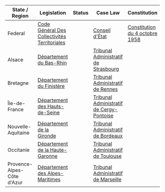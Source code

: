 | State / Region | Legislation | Status | Case Law | Constitution |
| ---- | ---- | ---- | ---- | ---- |
| Federal | [Code Général Des Collectivités Territoriales](https://www.legifrance.gouv.fr/codes/id/LEGISCTA000019180639/2021-10-22/) | | [Conseil d'État](https://www.conseil-etat.fr/) | [Constitution du 4 octobre 1958](https://www.conseil-constitutionnel.fr/constitution-du-4-octobre-1958/) |
| Alsace | [Département du Bas-Rhin](https://www.bas-rhin.fr/) | | [Tribunal Administratif de Strasbourg](https://strasbourg.tribunal-administratif.fr/) | |
| Bretagne | [Département du Finistère](https://www.finistere.fr/) | | [Tribunal Administratif de Rennes](https://rennes.tribunal-administratif.fr/) | |
| Île-de-France | [Département des Hauts-de-Seine](https://www.hauts-de-seine.fr/) | | [Tribunal Administratif de Cergy-Pontoise](https://cergy-pontoise.tribunal-administratif.fr/) | |
| Nouvelle-Aquitaine | [Département de la Gironde](https://www.gironde.fr/) | | [Tribunal Administratif de Bordeaux](https://bordeaux.tribunal-administratif.fr/) | |
| Occitanie | [Département de la Haute-Garonne](https://www.haute-garonne.fr/) | | [Tribunal Administratif de Toulouse](https://toulouse.tribunal-administratif.fr/) | |
| Provence-Alpes-Côte d'Azur | [Département des Alpes-Maritimes](https://www.departement06.fr/) | | [Tribunal Administratif de Marseille](https://marseille.tribunal-administratif.fr/) | |